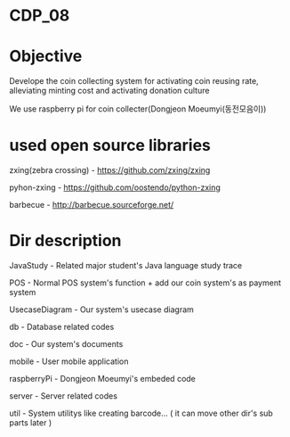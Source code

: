 # CDP_08

# Objective

Develope the coin collecting system for activating coin reusing rate, alleviating minting cost and activating donation culture

We use raspberry pi for coin collecter(Dongjeon Moeumyi(동전모음이))


# used open source libraries

zxing(zebra crossing) - https://github.com/zxing/zxing

pyhon-zxing - https://github.com/oostendo/python-zxing

barbecue - http://barbecue.sourceforge.net/

# Dir description

JavaStudy - 
  Related major student's Java language study trace

POS - 
  Normal POS system's function + add our coin system's as payment system
  
UsecaseDiagram - 
  Our system's usecase diagram

db - 
  Database related codes

doc - 
  Our system's documents

mobile - 
  User mobile application

raspberryPi - 
  Dongjeon Moeumyi's embeded code

server - 
  Server related codes

util - 
  System utilitys like creating barcode... ( it can move other dir's sub parts later )
